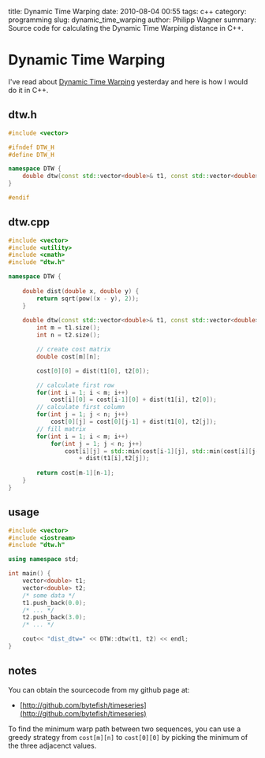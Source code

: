 title: Dynamic Time Warping
date: 2010-08-04 00:55 
tags: c++
category: programming
slug: dynamic_time_warping
author: Philipp Wagner
summary: Source code for calculating the Dynamic Time Warping distance in C++.

# Dynamic Time Warping #

I've read about [Dynamic Time Warping](http://en.wikipedia.org/wiki/Dynamic_time_warping) yesterday and here is how I would do it in C++. 

## dtw.h ##

```cpp
#include <vector>

#ifndef DTW_H
#define DTW_H

namespace DTW {
	double dtw(const std::vector<double>& t1, const std::vector<double>& t2);
}

#endif
```

## dtw.cpp ##

```cpp
#include <vector>
#include <utility>
#include <cmath>
#include "dtw.h"

namespace DTW {
	
	double dist(double x, double y) {
		return sqrt(pow((x - y), 2));
	}
	
	double dtw(const std::vector<double>& t1, const std::vector<double>& t2) {
		int m = t1.size();
		int n = t2.size();

		// create cost matrix
		double cost[m][n];

		cost[0][0] = dist(t1[0], t2[0]);

		// calculate first row
		for(int i = 1; i < m; i++)
			cost[i][0] = cost[i-1][0] + dist(t1[i], t2[0]);
		// calculate first column
		for(int j = 1; j < n; j++)
			cost[0][j] = cost[0][j-1] + dist(t1[0], t2[j]);
		// fill matrix
		for(int i = 1; i < m; i++)
			for(int j = 1; j < n; j++)
				cost[i][j] = std::min(cost[i-1][j], std::min(cost[i][j-1], cost[i-1][j-1])) 
					+ dist(t1[i],t2[j]);
	
		return cost[m-1][n-1];
	}
}
```

## usage ##

```cpp
#include <vector>
#include <iostream>
#include "dtw.h"

using namespace std;

int main() {
    vector<double> t1;
    vector<double> t2;
    /* some data */
    t1.push_back(0.0);
    /* ... */
    t2.push_back(3.0);    
    /* ... */

    cout<< "dist_dtw=" << DTW::dtw(t1, t2) << endl;
}
```

## notes ##

You can obtain the sourcecode from my github page at:

* [http://github.com/bytefish/timeseries](http://github.com/bytefish/timeseries)

To find the minimum warp path between two sequences, you can use a greedy strategy from ``cost[m][n]`` to ``cost[0][0]`` by picking the minimum of the three adjacenct values.
